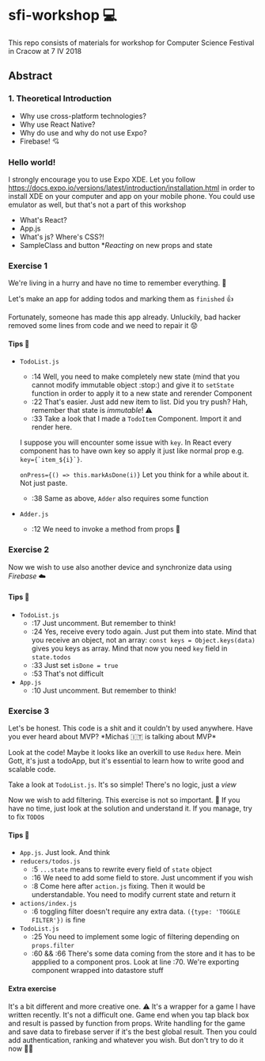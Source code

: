 # sfi-workshop :computer:
This repo consists of materials for workshop for Computer Science Festival in Cracow at 7 IV 2018

## Abstract

### 1. Theoretical Introduction 
* Why use cross-platform technologies? 
* Why use React Native?
* Why do use and why do not use Expo?
* Firebase! :cupid:

### Hello world!
I strongly encourage you to use Expo XDE.
Let you follow https://docs.expo.io/versions/latest/introduction/installation.html in order to 
install XDE on your computer and app on your mobile phone. You could use emulator as well,
but that's not a part of this workshop

* What's React? 
 * App.js
 * What's js? Where's CSS?!
 * SampleClass and button
 *_Reacting_ on new props and state 

### Exercise 1
We're living in a hurry and have no time to remember everything. :anger:

Let's make an app for adding todos and marking them as `finished` :+1:

Fortunately, someone has made this app already. Unluckily, bad hacker removed some lines from code and we need to repair it :worried:

#### Tips :eyes:
  * `TodoList.js`
    * :14 Well, you need to make completely new state (mind that you cannot modify immutable
    object :stop:) and give it to `setState` function in order to apply it to a new state and 
    rerender Component
    * :22 That's easier. Just add new item to list. Did you try push? Hah, remember that 
    state is _immutable_! :warning:
    * :33 Take a look that I made a `TodoItem` Component. Import it and render here. 
    
    I suppose you will encounter some issue with `key`. In React every component has to have
    own key so apply it just like normal prop e.g. ``key={`item_${i}`}``. 
    
    `onPress={() => this.markAsDone(i)}` Let you think for a while about it. Not just paste.
    
    * :38 Same as above, `Adder` also requires some function
  * `Adder.js`
    * :12 We need to invoke a method from props :crown:
    
### Exercise 2
Now we wish to use also another device and synchronize data using *Firebase* :cloud:

#### Tips :eyes:
  * `TodoList.js`
    * :17 Just uncomment. But remember to think!
    * :24 Yes, receive every todo again. Just put them into state. Mind that you receive an object, 
    not an array: `const keys = Object.keys(data)` gives you keys as array. Mind that now you 
    need `key` field in `state.todos`
    * :33 Just set `isDone = true`
    * :53 That's not difficult 
  * `App.js`
    * :10 Just uncomment. But remember to think!
  
### Exercise 3
Let's be honest. This code is a shit and it couldn't by used anywhere. Have you ever 
heard about MVP? \*Michaś :it: is talking about MVP\*

Look at the code! Maybe it looks like an overkill to use `Redux` here. Mein Gott, it's just a todoApp, but it's
essential to learn how to write good and scalable code.

Take a look at `TodoList.js`. It's so simple! There's no logic, just a _view_

Now we wish to add filtering. This exercise is not so important. :poop: If you have no time,
just look at the solution and understand it. If you manage, try to fix `TODO`s 


#### Tips :eyes:
  * `App.js`. Just look. And think
  * `reducers/todos.js`
    * :5 `...state` means to rewrite every field of `state` object
    * :16 We need to add some field to store. Just uncomment if you wish
    * :8 Come here after `action.js` fixing. Then it would be understandable. You need to 
    modify current state and return it
  * `actions/index.js`
    * :6 toggling filter doesn't require any extra data. `({type: 'TOGGLE FILTER'})` is fine
  * `TodoList.js`
    * :25 You need to implement some logic of filtering depending on `props.filter`
    * :60 && :66 There's some data coming from the store and it has to be appplied to a component 
    pros. Look at line :70. We're exporting component wrapped into datastore stuff
    
#### Extra exercise
It's a bit different and more creative one. :warning: It's a wrapper for a game I have written recently. It's 
not a difficult one. Game end when you tap black box and result is passed by function from
props. Write handling for the game and save data to firebase server if it's the best global
result. 
Then you could add authentication, ranking and whatever you wish. But don't try to do it 
now :ok_woman:

